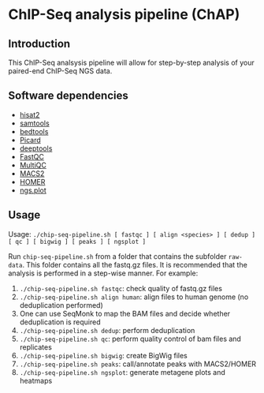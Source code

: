 # ChIP-Seq analysis pipeline (ChAP)

## Introduction

This ChIP-Seq analsysis pipeline will allow for step-by-step analysis of your paired-end ChIP-Seq NGS data. 

## Software dependencies

* [hisat2](http://daehwankimlab.github.io/hisat2/)
* [samtools](http://www.htslib.org/)
* [bedtools](bedtools.readthedocs.io)
* [Picard](https://broadinstitute.github.io/picard/)
* [deeptools](https://deeptools.readthedocs.io)
* [FastQC](https://www.bioinformatics.babraham.ac.uk/projects/fastqc/)
* [MultiQC](https://multiqc.info/)
* [MACS2](https://pypi.org/project/MACS2/)
* [HOMER](http://homer.ucsd.edu/homer/ngs/index.html)
* [ngs.plot](https://github.com/shenlab-sinai/ngsplot)

## Usage

Usage: `./chip-seq-pipeline.sh [ fastqc ] [ align <species> ] [ dedup ] [ qc ] [ bigwig ] [ peaks ] [ ngsplot ]`

Run `chip-seq-pipeline.sh` from a folder that contains the subfolder `raw-data`. This folder contains all the fastq.gz files.
It is recommended that the analysis is performed in a step-wise manner.
For example:
1. `./chip-seq-pipeline.sh fastqc`: check quality of fastq.gz files
2. `./chip-seq-pipeline.sh align human`: align files to human genome (no deduplication performed)
3. One can use SeqMonk to map the BAM files and decide whether deduplication is required
4. `./chip-seq-pipeline.sh dedup`: perform deduplication
5. `./chip-seq-pipeline.sh qc`: perform quality control of bam files and replicates
6. `./chip-seq-pipeline.sh bigwig`: create BigWig files
7. `./chip-seq-pipeline.sh peaks`: call/annotate peaks with MACS2/HOMER
8. `./chip-seq-pipeline.sh ngsplot`: generate metagene plots and heatmaps

